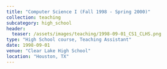 ```yaml
---
title: "Computer Science I (Fall 1998 - Spring 2000)"
collection: teaching
subcategory: high_school
header: 
  teaser: /assets/images/teaching/1998-09-01_CS1_CLHS.png
type: "High School course, Teaching Assistant"
date: 1998-09-01
venue: "Clear Lake High School"
location: "Houston, TX"
---
```


